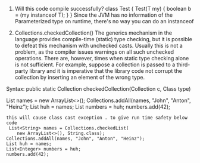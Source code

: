 1. Will this code compile successfully?
class Test <T> {
Test(T my) {
    boolean b = (my instanceof T);
}
}
Since the JVM has no information of the Parameterized type on runtime, there's no way you can do an instanceof

2. Collections.checkedCollection()
The generics mechanism in the language provides compile-time (static) type checking, but it is possible to defeat this mechanism with unchecked casts. Usually this is not a problem, as the compiler issues warnings on all such unchecked operations. There are, however, times when static type checking alone is not sufficient. For example, suppose a collection is passed to a third-party library and it is imperative that the library code 
not corrupt the collection by inserting an element of the wrong type.

Syntax:  public static  Collection  checkedCollection(Collection c, Class type)

 List<String> names = new ArrayList<>();
    Collections.addAll(names, "John", "Anton", "Heinz");
    List huh = names;
    List<Integer> numbers = huh;
    numbers.add(42);
    
    this will cause class cast exception . to give run time safety below code 
     List<String> names = Collections.checkedList(
        new ArrayList<>(), String.class);
    Collections.addAll(names, "John", "Anton", "Heinz");
    List huh = names;
    List<Integer> numbers = huh;
    numbers.add(42);
